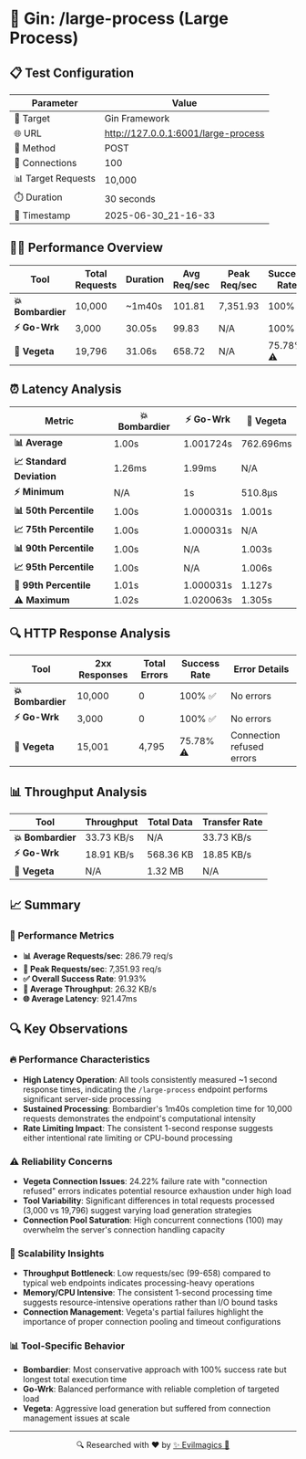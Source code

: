 # 🚀 Gin: /large-process (Large Process)

## 📋 Test Configuration

| Parameter | Value |
|-----------|-------|
| 🎯 Target | Gin Framework |
| 🌐 URL | http://127.0.0.1:6001/large-process |
| 📡 Method | POST |
| 🔗 Connections | 100 |
| 📊 Target Requests | 10,000 |
| ⏱️ Duration | 30 seconds |
| 📅 Timestamp | 2025-06-30_21-16-33 |

## 🏃‍♂️ Performance Overview

| Tool | Total Requests | Duration | Avg Req/sec | Peak Req/sec | Success Rate |
|------|----------------|----------|-------------|--------------|--------------|
| **💥 Bombardier** | 10,000 | ~1m40s | 101.81 | 7,351.93 | 100% ✅ |
| **⚡ Go-Wrk** | 3,000 | 30.05s | 99.83 | N/A | 100% ✅ |
| **🌿 Vegeta** | 19,796 | 31.06s | 658.72 | N/A | 75.78% ⚠️ |

## ⏰ Latency Analysis

| Metric | 💥 Bombardier | ⚡ Go-Wrk | 🌿 Vegeta |
|--------|------------|---------|---------|
| **📊 Average** | 1.00s | 1.001724s | 762.696ms |
| **📈 Standard Deviation** | 1.26ms | 1.99ms | N/A |
| **⚡ Minimum** | N/A | 1s | 510.8µs |
| **📊 50th Percentile** | 1.00s | 1.000031s | 1.001s |
| **📈 75th Percentile** | 1.00s | 1.000031s | N/A |
| **📊 90th Percentile** | 1.00s | N/A | 1.003s |
| **📈 95th Percentile** | 1.00s | N/A | 1.006s |
| **🔺 99th Percentile** | 1.01s | 1.000031s | 1.127s |
| **⚠️ Maximum** | 1.02s | 1.020063s | 1.305s |

## 🔍 HTTP Response Analysis

| Tool | 2xx Responses | Total Errors | Success Rate | Error Details |
|------|---------------|--------------|--------------|---------------|
| **💥 Bombardier** | 10,000 | 0 | 100% ✅ | No errors |
| **⚡ Go-Wrk** | 3,000 | 0 | 100% ✅ | No errors |
| **🌿 Vegeta** | 15,001 | 4,795 | 75.78% ⚠️ | Connection refused errors |

## 📊 Throughput Analysis

| Tool | Throughput | Total Data | Transfer Rate |
|------|------------|------------|---------------|
| **💥 Bombardier** | 33.73 KB/s | N/A | 33.73 KB/s |
| **⚡ Go-Wrk** | 18.91 KB/s | 568.36 KB | 18.85 KB/s |
| **🌿 Vegeta** | N/A | 1.32 MB | N/A |

## 📈 Summary

### 🎯 Performance Metrics
- **📊 Average Requests/sec**: 286.79 req/s
- **🚀 Peak Requests/sec**: 7,351.93 req/s
- **✅ Overall Success Rate**: 91.93%
- **💨 Average Throughput**: 26.32 KB/s
- **🌐 Average Latency**: 921.47ms

## 🔍 Key Observations

### 🔥 Performance Characteristics
- **High Latency Operation**: All tools consistently measured ~1 second response times, indicating the `/large-process` endpoint performs significant server-side processing
- **Sustained Processing**: Bombardier's 1m40s completion time for 10,000 requests demonstrates the endpoint's computational intensity
- **Rate Limiting Impact**: The consistent 1-second response suggests either intentional rate limiting or CPU-bound processing

### ⚠️ Reliability Concerns
- **Vegeta Connection Issues**: 24.22% failure rate with "connection refused" errors indicates potential resource exhaustion under high load
- **Tool Variability**: Significant differences in total requests processed (3,000 vs 19,796) suggest varying load generation strategies
- **Connection Pool Saturation**: High concurrent connections (100) may overwhelm the server's connection handling capacity

### 🎯 Scalability Insights
- **Throughput Bottleneck**: Low requests/sec (99-658) compared to typical web endpoints indicates processing-heavy operations
- **Memory/CPU Intensive**: The consistent 1-second processing time suggests resource-intensive operations rather than I/O bound tasks
- **Connection Management**: Vegeta's partial failures highlight the importance of proper connection pooling and timeout configurations

### 📊 Tool-Specific Behavior
- **Bombardier**: Most conservative approach with 100% success rate but longest total execution time
- **Go-Wrk**: Balanced performance with reliable completion of targeted load
- **Vegeta**: Aggressive load generation but suffered from connection management issues at scale

---

<div align="center">
🔍 Researched with ❤️ by <span><a href="https://github.com/evilmagics">✨ Evilmagics 🌟</a></span>
</div>